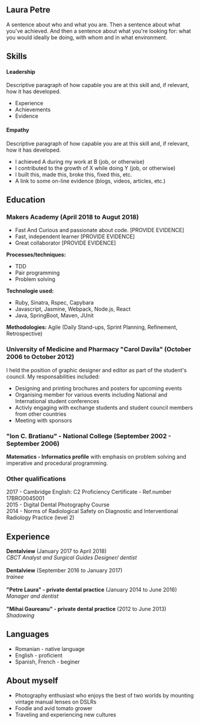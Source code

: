 ## Laura Petre

A sentence about who and what you are. Then a sentence about what you've achieved. And then a sentence about what you're looking for: what you would ideally be doing, with whom and in what environment.

## Skills

#### Leadership

Descriptive paragraph of how capable you are at this skill and, if relevant, how it has developed.

- Experience
- Achievements
- Evidence

#### Empathy

Descriptive paragraph of how capable you are at this skill and, if relevant, how it has developed.

- I achieved A during my work at B (job, or otherwise)
- I contributed to the growth of X while doing Y (job, or otherwise)
- I built this, made this, broke this, fixed this, etc.
- A link to some on-line evidence (blogs, videos, articles, etc.)

## Education

### Makers Academy (April 2018 to Augut 2018)


- Fast And Curious and passionate about code. [PROVIDE EVIDENCE]
- Fast, independent learner [PROVIDE EVIDENCE]
- Great collaborator [PROVIDE EVIDENCE]


**Processes/techniques:**
  <ul>
    <li>TDD</li>
    <li>Pair programming</li>
    <li>Problem solving</li>
  </ul>

**Technologie used:**
  <ul>  
   <li> Ruby, Sinatra, Rspec, Capybara </li>
   <li> Javascript, Jasmine, Webpack, Node.js, React </li>
   <li> Java, SpringBoot, Maven, JUnit</li>
  </ul>

**Methodologies:** Agile (Daily Stand-ups, Sprint Planning, Refinement, Retrospective)

### University of Medicine and Pharmacy  "Carol Davila" (October 2006 to October 2012)
I held the position of graphic designer and editor as part of the student's council. My responsabilities included:
<ul>
  <li> Designing and printing brochures and posters for upcoming events </li>
  <li> Organising member for various events including National and International student conferences</li>
  <li> Activly engaging with exchange students and student council members from other countries</li>
  <li> Meeting with sponsors</li>
</ul>
  

### "Ion C. Bratianu" - National College (September 2002 - September 2006)
**Matematics - Informatics profile** with emphasis on problem solving and imperative and procedural programming. 

### Other qualifications
2017 - Cambridge English: C2 Proficiency Certificate - Ref.number 17BRO0045001<br>
2015 - Digital Dental Photography Course<br>
2014 - Norms of Radiological Safety on Diagnostic and Interventional Radiology Practice (level 2)<br>

## Experience

**Dentalview** (January 2017 to April 2018)    
*CBCT Analyst and Surgical Guides Designer/ dentist*  <br><br>
**Dentalview** (September 2016 to January 2017)    
*trainee* <br><br>
**"Petre Laura" - private dental practice** (January 2014 to June 2016)   
*Manager and dentist*  <br><br>
**"Mihai Gaureanu" - private dental practice** (2012 to June 2013)   
*Shadowing*

## Languages
<ul>
    <li>Romanian - native language</li>
    <li>English - proficient</li>
    <li>Spanish, French - beginer</li>
</ul>  

## About myself
<ul>
  <li>Photography enthusiast who enjoys the best of two worlds by mounting vintage manual lenses on DSLRs </li>
  <li>Foodie and avid tomato grower</li>
  <li>Traveling and experiencing new cultures</li>
</ul>  


